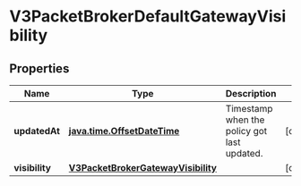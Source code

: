 
# V3PacketBrokerDefaultGatewayVisibility

## Properties
Name | Type | Description | Notes
------------ | ------------- | ------------- | -------------
**updatedAt** | [**java.time.OffsetDateTime**](java.time.OffsetDateTime.md) | Timestamp when the policy got last updated. |  [optional]
**visibility** | [**V3PacketBrokerGatewayVisibility**](V3PacketBrokerGatewayVisibility.md) |  |  [optional]



